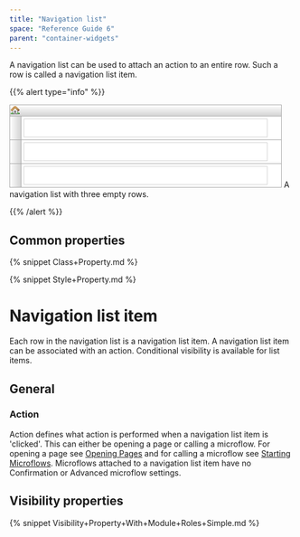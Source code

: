```yaml
---
title: "Navigation list"
space: "Reference Guide 6"
parent: "container-widgets"
---
```



A navigation list can be used to attach an action to an entire row. Such a row is called a navigation list item.

{{% alert type="info" %}}

![](attachments/16713859/16843977.png)
A navigation list with three empty rows.

{{% /alert %}}

## Common properties

{% snippet Class+Property.md %}

{% snippet Style+Property.md %}

# Navigation list item

Each row in the navigation list is a navigation list item. A navigation list item can be associated with an action. Conditional visibility is available for list items.

## General

### Action

Action defines what action is performed when a navigation list item is 'clicked'. This can either be opening a page or calling a microflow. For opening a page see [Opening Pages](opening-pages) and for calling a microflow see [Starting Microflows](starting-microflows). Microflows attached to a navigation list item have no Confirmation or Advanced microflow settings.

## Visibility properties

{% snippet Visibility+Property+With+Module+Roles+Simple.md %}
